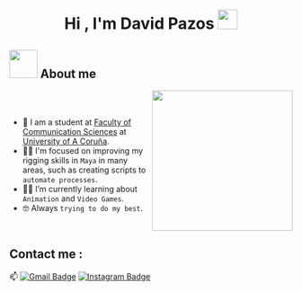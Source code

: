 <h1 align="center">Hi , I'm David Pazos <img src="https://media.giphy.com/media/hvRJCLFzcasrR4ia7z/giphy.gif" width="35"></h1>

## <picture><img src = "https://github.com/7oSkaaa/7oSkaaa/blob/main/Images/about_me.gif?raw=true" width = 50px></picture> About me

<picture> <img align="right" src="https://github.com/7oSkaaa/7oSkaaa/blob/main/Images/Right_Side.gif?raw=true" width = 250px></picture>

<br><br>

- :school: I am a student at [Faculty of Communication Sciences](https://comunicacion.udc.es/es) at [University of A Coruña](https://www.udc.es/).
- :technologist: I'm focused on improving my rigging skills in `Maya` in many areas, such as creating scripts to `automate processes`.
- :student: I’m currently learning about `Animation` and `Video Games`.
- :nerd_face: Always `trying to do my best`.
<br>

## Contact me : 
📫 [![Gmail Badge](https://img.shields.io/badge/-davipazos3d@gmail.com-blue?style=flat-roundedrectangle&logo=Gmail&logoColor=white&link=mailto:davipazos3d@gmail.com)](davipazos3d@gmail.com)
[![Instagram Badge](https://img.shields.io/badge/-davipazos3d_-E4405F?style=flat-roundedrectangle&logo=instagram&logoColor=white&link=https://www.instagram.com/davipazos3d/)](https://www.instagram.com/davipazos3d/)
